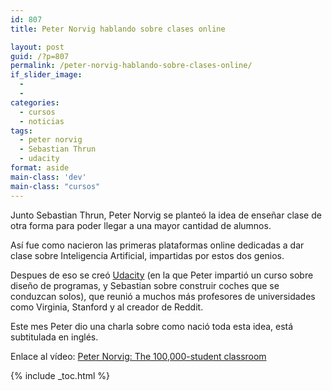 ```yaml
---
id: 807
title: Peter Norvig hablando sobre clases online

layout: post
guid: /?p=807
permalink: /peter-norvig-hablando-sobre-clases-online/
if_slider_image:
  - 
  - 
categories:
  - cursos
  - noticias
tags:
  - peter norvig
  - Sebastian Thrun
  - udacity
format: aside
main-class: 'dev'
main-class: "cursos"
---
```

Junto Sebastian Thrun, Peter Norvig se planteó la idea de enseñar clase de otra forma para poder llegar a una mayor cantidad de alumnos.

Así fue como nacieron las primeras plataformas online dedicadas a dar clase sobre Inteligencia Artificial, impartidas por estos dos genios.

Despues de eso se creó [Udacity][1] (en la que Peter impartió un curso sobre diseño de programas, y Sebastian sobre construir coches que se conduzcan solos), que reunió a muchos más profesores de universidades como Virginia, Stanford y al creador de Reddit.

Este mes Peter dio una charla sobre como nació toda esta idea, está subtitulada en inglés.

<div style="text-align:center">
</div>

Enlace al vídeo: <a href="http://www.ted.com/talks/peter_norvig_the_100_000_student_classroom.html" target="_blank">Peter Norvig: The 100,000-student classroom</a>



 [1]: /?s=udacity

{% include _toc.html %}

